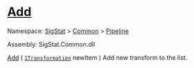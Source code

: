 # [Add](./SequentialTransformPipeline-100663508.md)

Namespace: [SigStat]() > [Common](./../../README.md) > [Pipeline](./../README.md)

Assembly: SigStat.Common.dll

[Add](./SequentialTransformPipeline-100663508.md) ( [`ITransformation`](./../../ITransformation.md) newItem )              Add new transform to the list.
